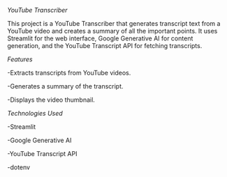 *YouTube Transcriber*

This project is a YouTube Transcriber that generates transcript text from a YouTube video and creates a summary of all the important points. It uses Streamlit for the web interface, Google Generative AI for content generation, and the YouTube Transcript API for fetching transcripts.

*Features*

-Extracts transcripts from YouTube videos.

-Generates a summary of the transcript.

-Displays the video thumbnail.

*Technologies Used*

-Streamlit

-Google Generative AI

-YouTube Transcript API

-dotenv
